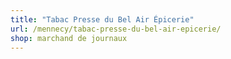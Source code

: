 ```yaml
---
title: "Tabac Presse du Bel Air Épicerie"
url: /mennecy/tabac-presse-du-bel-air-epicerie/
shop: marchand de journaux
---
```

